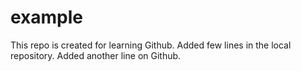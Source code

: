 # example
This repo is created for learning Github.
Added few lines in the local repository.
Added another line on Github.

